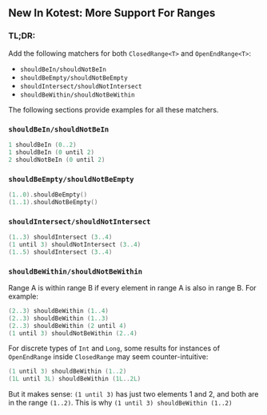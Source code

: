 ## New In Kotest: More Support For Ranges

### TL;DR:

Add the following matchers for both `ClosedRange<T>` and `OpenEndRange<T>`:

* `shouldBeIn/shouldNotBeIn`
* `shouldBeEmpty/shouldNotBeEmpty`
* `shouldIntersect/shouldNotIntersect`
* `shouldBeWithin/shouldNotBeWithin`

The following sections provide examples for all these matchers.

### `shouldBeIn/shouldNotBeIn`

```kotlin
1 shouldBeIn (0..2)
1 shouldBeIn (0 until 2)
2 shouldNotBeIn (0 until 2)
```

### `shouldBeEmpty/shouldNotBeEmpty`

```kotlin
(1..0).shouldBeEmpty()
(1..1).shouldNotBeEmpty()
```

### `shouldIntersect/shouldNotIntersect`

```kotlin
(1..3) shouldIntersect (3..4)
(1 until 3) shouldNotIntersect (3..4)
(1..5) shouldIntersect (3..4)
```

### `shouldBeWithin/shouldNotBeWithin`

Range A is within range B if every element in range A is also in range B. For example:

```kotlin
(2..3) shouldBeWithin (1..4)
(2..3) shouldBeWithin (1..3)
(2..3) shouldBeWithin (2 until 4)
(1 until 3) shouldNotBeWithin (2..4)
```

For discrete types of `Int` and `Long`, some results for instances of `OpenEndRange` inside `ClosedRange` may seem counter-intuitive:

```kotlin
(1 until 3) shouldBeWithin (1..2)
(1L until 3L) shouldBeWithin (1L..2L)
```

But it makes sense: `(1 until 3)` has just two elements 1 and 2, and both are in the range `(1..2)`. This is why `(1 until 3) shouldBeWithin (1..2)`

